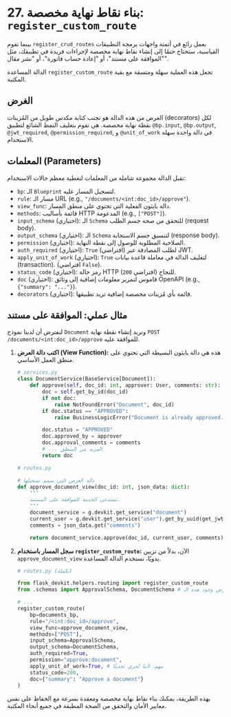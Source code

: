 # 27. بناء نقاط نهاية مخصصة: `register_custom_route`

بينما تقوم `register_crud_routes` بعمل رائع في أتمتة واجهات برمجة التطبيقات القياسية، ستحتاج حتمًا إلى إنشاء نقاط نهاية مخصصة لإجراءات فريدة في تطبيقك، مثل "الموافقة على مستند"، أو "إعادة حساب فاتورة"، أو "نشر مقال".

الدالة المساعدة `register_custom_route` تجعل هذه العملية سهلة ومتسقة مع بقية المكتبة.

## الغرض

الغرض من هذه الدالة هو تجنب كتابة مكدس طويل من المُزينات (decorators) لكل نقطة نهاية مخصصة. هي تقوم بتغليف النمط الشائع لتطبيق `@bp.input`, `@bp.output`, `@jwt_required`, `@permission_required`, و `@unit_of_work` في دالة واحدة سهلة الاستخدام.

## المعلمات (Parameters)

تقبل الدالة مجموعة شاملة من المعلمات لتغطية معظم حالات الاستخدام:

- `bp`: الـ `Blueprint` لتسجيل المسار عليه.
- `rule`: مسار الـ URL (e.g., `"/documents/<int:doc_id>/approve"`).
- `view_func`: دالة بايثون الفعلية التي تحتوي على منطق المسار.
- `methods`: قائمة بأساليب HTTP المدعومة (e.g., `["POST"]`).
- `input_schema` (اختياري): الـ `Schema` للتحقق من صحة جسم الطلب (request body).
- `output_schema` (اختياري): الـ `Schema` لتنسيق جسم الاستجابة (response body).
- `permission` (اختياري): الصلاحية المطلوبة للوصول إلى نقطة النهاية.
- `auth_required` (اختياري): `True` (افتراضي) لطلب المصادقة عبر JWT.
- `apply_unit_of_work` (اختياري): `True` لتغليف الدالة في معاملة قاعدة بيانات (transaction). (افتراضي `False`).
- `status_code` (اختياري): رمز حالة HTTP للنجاح (افتراضي `200`).
- `doc` (اختياري): قاموس لتمرير معلومات إضافية إلى وثائق OpenAPI (e.g., `{"summary": "..."}`).
- `decorators` (اختياري): قائمة بأي مُزينات مخصصة إضافية تريد تطبيقها.

## مثال عملي: الموافقة على مستند

لنفترض أن لدينا نموذج `Document` ونريد إنشاء نقطة نهاية `POST /documents/<int:doc_id>/approve` للموافقة عليه.

1.  **اكتب دالة العرض (View Function):**
    هذه هي دالة بايثون البسيطة التي تحتوي على منطق العمل الأساسي.

    ```python
    # services.py
    class DocumentService(BaseService[Document]):
        def approve(self, doc_id: int, approver: User, comments: str):
            doc = self.get_by_id(doc_id)
            if not doc:
                raise NotFoundError("Document", doc_id)
            if doc.status == "APPROVED":
                raise BusinessLogicError("Document is already approved.")

            doc.status = "APPROVED"
            doc.approved_by = approver
            doc.approval_comments = comments
            # ... المزيد من المنطق
            return doc
    ```

    ```python
    # routes.py

    # دالة العرض التي سيتم تسجيلها
    def approve_document_view(doc_id: int, json_data: dict):
        """
        تستدعي الخدمة للموافقة على المستند.
        """
        document_service = g.devkit.get_service("document")
        current_user = g.devkit.get_service("user").get_by_uuid(get_jwt_identity())
        comments = json_data.get("comments")

        return document_service.approve(doc_id, current_user, comments)
    ```

2.  **سجل المسار باستخدام `register_custom_route`:**
    الآن، بدلاً من تزيين `approve_document_view` يدويًا، نستخدم الدالة المساعدة.

    ```python
    # routes.py (تكملة)

    from flask_devkit.helpers.routing import register_custom_route
    from .schemas import ApprovalSchema, DocumentSchema # افترض وجود هذه الـ Schemas

    # ...
    register_custom_route(
        bp=documents_bp,
        rule="/<int:doc_id>/approve",
        view_func=approve_document_view,
        methods=["POST"],
        input_schema=ApprovalSchema,
        output_schema=DocumentSchema,
        auth_required=True,
        permission="approve:document",
        apply_unit_of_work=True, # مهم، لأننا نُجري تحديثًا
        status_code=200,
        doc={"summary": "Approve a document"}
    )
    ```

بهذه الطريقة، يمكنك بناء نقاط نهاية مخصصة ومعقدة بسرعة مع الحفاظ على نفس معايير الأمان والتحقق من الصحة المطبقة في جميع أنحاء المكتبة.
